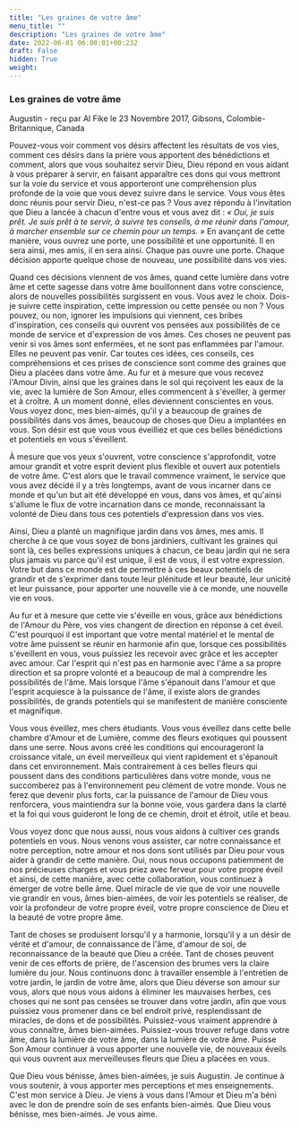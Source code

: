 ```yaml
---
title: "Les graines de votre âme"
menu_title: ""
description: "Les graines de votre âme"
date: 2022-06-01 06:00:01+00:232
draft: False
hidden: True
weight:
---
```

### Les graines de votre âme

Augustin - reçu par Al Fike le 23 Novembre 2017, Gibsons, Colombie-Britannique, Canada

Pouvez-vous voir comment vos désirs affectent les résultats de vos vies, comment ces désirs dans la prière vous apportent des bénédictions et comment, alors que vous souhaitez servir Dieu, Dieu répond en vous aidant à vous préparer à servir, en faisant apparaître ces dons qui vous mettront sur la voie du service et vous apporteront une compréhension plus profonde de la voie que vous devez suivre dans le service. Vous vous êtes donc réunis pour servir Dieu, n'est-ce pas ? Vous avez répondu à l'invitation que Dieu a lancée à chacun d'entre vous et vous avez dit : *« Oui, je suis prêt. Je suis prêt à te servir, à suivre tes conseils, à me réunir dans l'amour, à marcher ensemble sur ce chemin pour un temps. »* En avançant de cette manière, vous ouvrez une porte, une possibilité et une opportunité. Il en sera ainsi, mes amis, il en sera ainsi. Chaque pas ouvre une porte. Chaque décision apporte quelque chose de nouveau, une possibilité dans vos vies.

Quand ces décisions viennent de vos âmes, quand cette lumière dans votre âme et cette sagesse dans votre âme bouillonnent dans votre conscience, alors de nouvelles possibilités surgissent en vous. Vous avez le choix. Dois-je suivre cette inspiration, cette impression ou cette pensée ou non ? Vous pouvez, ou non, ignorer les impulsions qui viennent, ces bribes d'inspiration, ces conseils qui ouvrent vos pensées aux possibilités de ce monde de service et d'expression de vos âmes. Ces choses ne peuvent pas venir si vos âmes sont enfermées, et ne sont pas enflammées par l'amour. Elles ne peuvent pas venir. Car toutes ces idées, ces conseils, ces compréhensions et ces prises de conscience sont comme des graines que Dieu a placées dans votre âme. Au fur et à mesure que vous recevez l'Amour Divin, ainsi que les graines dans le sol qui reçoivent les eaux de la vie, avec la lumière de Son Amour, elles commencent à s'éveiller, à germer et à croître. A un moment donné, elles deviennent conscientes en vous. Vous voyez donc, mes bien-aimés, qu'il y a beaucoup de graines de possibilités dans vos âmes, beaucoup de choses que Dieu a implantées en vous. Son désir est que vous vous éveilliez et que ces belles bénédictions et potentiels en vous s'éveillent.

À mesure que vos yeux s'ouvrent, votre conscience s'approfondit, votre amour grandit et votre esprit devient plus flexible et ouvert aux potentiels de votre âme. C'est alors que le travail commence vraiment, le service que vous avez décidé il y a très longtemps, avant de vous incarner dans ce monde et qu'un but ait été développé en vous, dans vos âmes, et qu'ainsi s'allume le flux de votre incarnation dans ce monde, reconnaissant la volonté de Dieu dans tous ces potentiels d'expression dans vos vies.

Ainsi, Dieu a planté un magnifique jardin dans vos âmes, mes amis. Il cherche à ce que vous soyez de bons jardiniers, cultivant les graines qui sont là, ces belles expressions uniques à chacun, ce beau jardin qui ne sera plus jamais vu parce qu'il est unique, il est de vous, il est votre expression. Votre but dans ce monde est de permettre à ces beaux potentiels de grandir et de s'exprimer dans toute leur plénitude et leur beauté, leur unicité et leur puissance, pour apporter une nouvelle vie à ce monde, une nouvelle vie en vous.

Au fur et à mesure que cette vie s'éveille en vous, grâce aux bénédictions de l'Amour du Père, vos vies changent de direction en réponse à cet éveil. C'est pourquoi il est important que votre mental matériel et le mental de votre âme puissent se réunir en harmonie afin que, lorsque ces possibilités s'éveillent en vous, vous puissiez les recevoir avec grâce et les accepter avec amour. Car l'esprit qui n'est pas en harmonie avec l'âme a sa propre direction et sa propre volonté et a beaucoup de mal à comprendre les possibilités de l'âme. Mais lorsque l'âme s'épanouit dans l'amour et que l'esprit acquiesce à la puissance de l'âme, il existe alors de grandes possibilités, de grands potentiels qui se manifestent de manière consciente et magnifique.

Vous vous éveillez, mes chers étudiants. Vous vous éveillez dans cette belle chambre d'Amour et de Lumière, comme des fleurs exotiques qui poussent dans une serre. Nous avons créé les conditions qui encourageront la croissance vitale, un éveil merveilleux qui vient rapidement et s'épanouit dans cet environnement. Mais contrairement à ces belles fleurs qui poussent dans des conditions particulières dans votre monde, vous ne succomberez pas à l'environnement peu clément de votre monde. Vous ne ferez que devenir plus forts, car la puissance de l'amour de Dieu vous renforcera, vous maintiendra sur la bonne voie, vous gardera dans la clarté et la foi qui vous guideront le long de ce chemin, droit et étroit, utile et beau.

Vous voyez donc que nous aussi, nous vous aidons à cultiver ces grands potentiels en vous. Nous venons vous assister, car notre connaissance et notre perception, notre amour et nos dons sont utilisés par Dieu pour vous aider à grandir de cette manière. Oui, nous nous occupons patiemment de nos précieuses charges et vous priez avec ferveur pour votre propre éveil et ainsi, de cette manière, avec cette collaboration, vous continuez à émerger de votre belle âme. Quel miracle de vie que de voir une nouvelle vie grandir en vous, âmes bien-aimées, de voir les potentiels se réaliser, de voir la profondeur de votre propre éveil, votre propre conscience de Dieu et la beauté de votre propre âme.

Tant de choses se produisent lorsqu'il y a harmonie, lorsqu'il y a un désir de vérité et d'amour, de connaissance de l'âme, d'amour de soi, de reconnaissance de la beauté que Dieu a créée. Tant de choses peuvent venir de ces efforts de prière, de l'ascension des brumes vers la claire lumière du jour. Nous continuons donc à travailler ensemble à l'entretien de votre jardin, le jardin de votre âme, alors que Dieu déverse son amour sur vous, alors que nous vous aidons à éliminer les mauvaises herbes, ces choses qui ne sont pas censées se trouver dans votre jardin, afin que vous puissiez vous promener dans ce bel endroit privé, resplendissant de miracles, de dons et de possibilités. Puissiez-vous vraiment apprendre à vous connaître, âmes bien-aimées. Puissiez-vous trouver refuge dans votre âme, dans la lumière de votre âme, dans la lumière de votre âme. Puisse Son Amour continuer à vous apporter une nouvelle vie, de nouveaux éveils qui vous ouvrent aux merveilleuses fleurs que Dieu a placées en vous.

Que Dieu vous bénisse, âmes bien-aimées, je suis Augustin. Je continue à vous soutenir, à vous apporter mes perceptions et mes enseignements. C'est mon service à Dieu. Je viens à vous dans l'Amour et Dieu m'a béni avec le don de prendre soin de ses enfants bien-aimés. Que Dieu vous bénisse, mes bien-aimés. Je vous aime.
